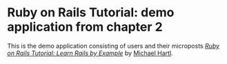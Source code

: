 # Ruby on Rails Tutorial: demo application from chapter 2

This is the demo application consisting of users and their microposts 
[*Ruby on Rails Tutorial: Learn Rails by Example*](http://railstutorial.org/)
by [Michael Hartl](http://michaelhartl.com/).

